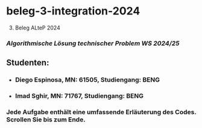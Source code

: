 # beleg-3-integration-2024
3. Beleg ALteP 2024



### ***Algorithmische Lösung technischer Problem WS 2024/25***

## Studenten:

+ ### **Diego Espinosa**, MN: 61505, Studiengang: BENG
+ ### **Imad Sghir**, MN: 71767, Studiengang: BENG


### Jede Aufgabe enthält eine umfassende Erläuterung des Codes. Scrollen Sie bis zum Ende.